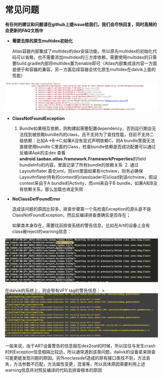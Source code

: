 # 常见问题
**有任何的建议和问题请在github上提issue给我们，我们会尽快回复，同时高频的会更新的FAQ文档中**

* **需要去除的原生multidex初始化**
   
   Atlas容器内部集成了multidex的dex安装功能，所以原先multidex的初始化代码可以省略，也不需要添加multidex的三方库依赖，需要使用multidex的只需要build.gradle内部将multidex置为enable即可（Atlas内部集成该内容一方面是便于和容器的兼容，另一方面后续容器会优化原生multidex在dalvik上面的性能）

>
![MacDown Screenshot](help_img/multidex.png)


* **ClassNotFoundException**
  
  1. Bundle如果相互依赖，则构建起需要配置dependency，否则运行期会无法找到被依赖bundle内的class，且不支持为了查找性能，目前不支持二级依赖：比如A->B->C,如果A没有显式声明依赖C，则A bundle里面无法直接使用bundle C里面的Class，检查bundle依赖是否成功配置可以通过反编译Apk的主dex 查看**android.taobao.atlas.framework.FrameworkProperties**的field bundleInfo的内容，里面记录了所有bundle的依赖关系
  2. 通过LayoutInflater 膨化xml，则xml里面如果有richview，则务必确保LayoutInflater持有的context的classloader可以load到该richview，假设context来自于A bundle的Activity，而xml来自于B bundle，如果A和B没有依赖关系，那么加载也肯定失败

* **NoClassDefFoundError**
  
  造成该问题的原因比较多，排查步骤第一个先检查Exception的源头是不是ClassNotFoundException，然后反编译排查类确实是否存在；
  
  如果类本身存在，需要往前排查系统的警告信息，比如在Art的设备上会有class被reject的warning信息：
    >
![MacDown Screenshot](help_img/reject.png)

   在dalvik的系统上，则会带有VFY tag的警告信息：
       >
![MacDown Screenshot](help_img/vfy.png)

 一般来说，由于ART设备警告的信息报在dex2oat的时候，所以往往与发生crash时的Exception信息相隔比较远，所以通常遇到该类问题，dalivk的设备拿来排查可能更能发现问题的原因。另外noclassdef造成的原有接口类找不到，方法丢失，方法参数不匹配，方法属性变更，混淆等，所以具体原因需要利用上述warning信息并对照反编译的代码去排查根本的原因   
